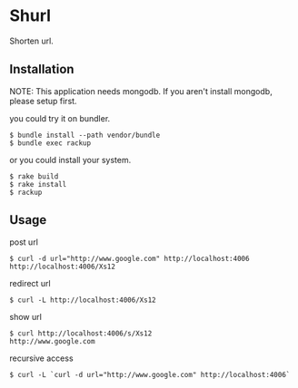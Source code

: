 # Shurl

Shorten url.

## Installation

NOTE:
    This application needs mongodb.
    If you aren't install mongodb, please setup first.

you could try it on bundler.

    $ bundle install --path vendor/bundle
    $ bundle exec rackup

or you could install your system.

    $ rake build
    $ rake install
    $ rackup

## Usage

post url

    $ curl -d url="http://www.google.com" http://localhost:4006
    http://localhost:4006/Xs12

redirect url

    $ curl -L http://localhost:4006/Xs12

show url

    $ curl http://localhost:4006/s/Xs12
    http://www.google.com

recursive access

    $ curl -L `curl -d url="http://www.google.com" http://localhost:4006`

